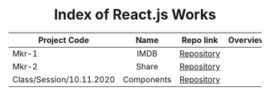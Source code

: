 <h1 align="center">Index of React.js Works</h1>  
  
  | Project Code | Name     | Repo link                                                      |           Overview                  |
  |--------------|:--------:|:--------------------------------------------------------------:|------------------------------------:|
  |Mkr-1    |IMDB | [Repository](https://github.com/marntext/IMDB)| |
  |Mkr-2    |Share | [Repository](https://github.com/marntext/react-share)| |
  |Class/Session/10.11.2020     |Components | [Repository](https://github.com/marntext/Components)| | 
